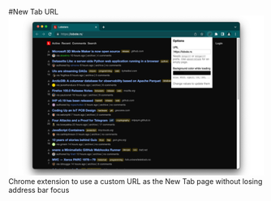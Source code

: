 #New Tab URL
![Screenshot](https://raw.githubusercontent.com/forivall/new-tab-url/main/screenshot.png)
Chrome extension to use a custom URL as the New Tab page without losing address bar focus
